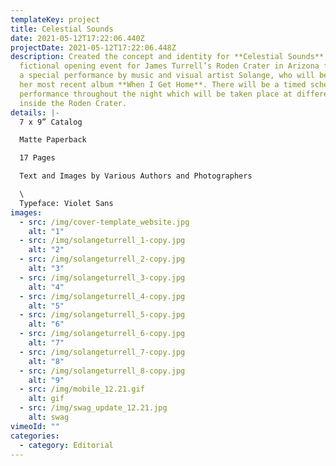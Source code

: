 ```yaml
---
templateKey: project
title: Celestial Sounds
date: 2021-05-12T17:22:06.440Z
projectDate: 2021-05-12T17:22:06.448Z
description: Created the concept and identity for **Celestial Sounds** - a
  fictional opening event for James Turrell’s Roden Crater in Arizona featuring
  a special performance by music and visual artist Solange, who will be reviving
  her most recent album **When I Get Home**. There will be a timed scheduled
  performance throughout the night which will be taken place at different spaces
  inside the Roden Crater.
details: |-
  7 x 9” Catalog

  Matte Paperback

  17 Pages

  Text and Images by Various Authors and Photographers

  \
  Typeface: Violet Sans
images:
  - src: /img/cover-template_website.jpg
    alt: "1"
  - src: /img/solangeturrell_1-copy.jpg
    alt: "2"
  - src: /img/solangeturrell_2-copy.jpg
    alt: "3"
  - src: /img/solangeturrell_3-copy.jpg
    alt: "4"
  - src: /img/solangeturrell_4-copy.jpg
    alt: "5"
  - src: /img/solangeturrell_5-copy.jpg
    alt: "6"
  - src: /img/solangeturrell_6-copy.jpg
    alt: "7"
  - src: /img/solangeturrell_7-copy.jpg
    alt: "8"
  - src: /img/solangeturrell_8-copy.jpg
    alt: "9"
  - src: /img/mobile_12.21.gif
    alt: gif
  - src: /img/swag_update_12.21.jpg
    alt: swag
vimeoId: ""
categories:
  - category: Editorial
---
```

